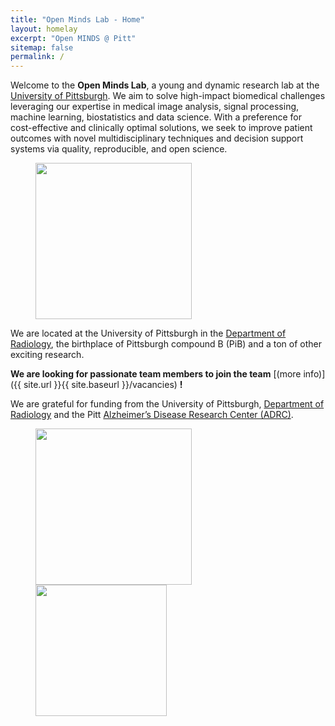 ```yaml
---
title: "Open Minds Lab - Home"
layout: homelay
excerpt: "Open MINDS @ Pitt"
sitemap: false
permalink: /
---
```


Welcome to the **Open Minds Lab**, a young and dynamic research lab at the [University of Pittsburgh](http://www.pitt.edu). We aim to solve high-impact biomedical challenges leveraging our expertise in medical image analysis, signal processing, machine learning, biostatistics and data science. With a preference for cost-effective and clinically optimal solutions, we seek to improve patient outcomes with novel multidisciplinary techniques and decision support systems via quality, reproducible, and open science.


<figure class="fourth">
  <img src="{{ site.url }}{{ site.baseurl }}/images/logos/LabLogo_OpenMinds_horiz.png" style="width: 250px">
</figure>

We are located at the University of Pittsburgh in the [Department of Radiology](http://www.rad.pitt.edu), the birthplace of Pittsburgh compound B (PiB) and a ton of other exciting research.

**We are  looking for passionate team members to join the team** [(more info)]({{ site.url }}{{ site.baseurl }}/vacancies) **!**


We are grateful for funding from the University of Pittsburgh, [Department of Radiology](http://www.rad.pitt.edu) and the Pitt [Alzheimer’s Disease Research Center (ADRC)](https://www.adrc.pitt.edu).

<figure class="fourth">
  <img src="{{ site.url }}{{ site.baseurl }}/images/logos/pitt_logo.png" style="width: 250px">
  <img src="{{ site.url }}{{ site.baseurl }}/images/logos/logo_nih_ADRC.jpg" style="width: 210px">
</figure>
